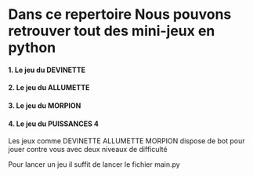<Body>
    <h1>
        Dans ce repertoire Nous pouvons retrouver tout des mini-jeux en python
    </h1>
    <h4>
        1. Le jeu du DEVINETTE
    </h4>
    <h4>
        2. Le jeu du ALLUMETTE
    </h4>
    <h4>
        3. Le jeu du MORPION
    </h4>
    <h4>
        4. Le jeu du PUISSANCES 4
    </h4>
    <p>
        Les jeux comme 
        DEVINETTE
        ALLUMETTE
        MORPION
        dispose de bot pour jouer contre vous avec deux niveaux de difficulté
    </p>
</Body>
<Footer>
    <p>
        Pour lancer un jeu il suffit de lancer le fichier main.py
    </p>
</Footer>
